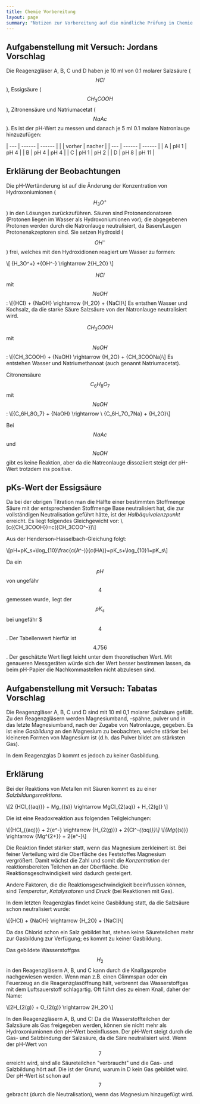 ```yaml
---
title: Chemie Vorbereitung
layout: page
summary: "Notizen zur Vorbereitung auf die mündliche Prüfung in Chemie (Abitur 2019)"
---
```


## Aufgabenstellung mit Versuch: Jordans Vorschlag

Die Reagenzgläser A, B, C und D haben je 10 ml von 0.1 molarer Salzsäure ($${HCl}$$), Essigsäure ($$CH_3COOH$$), Zitronensäure und Natriumacetat ($${NaAc}$$).
Es ist der pH-Wert zu messen und danach je 5 ml 0.1 molare Natronlauge hinzuzufügen:

| --- | ------ | ------ |
|     | vorher | nacher |
| --- | ------ | ------ |
| A   | pH 1   | pH 4   |
| B   | pH 4   | pH 4   |
| C   | pH 1   | pH 2   |
| D   | pH 8   | pH 11  |


## Erklärung der Beobachtungen

Die pH-Wertänderung ist auf die Änderung der Konzentration von Hydroxoniumionen ($${H_3O^+}$$) in den Lösungen zurückzuführen. Säuren sind Protonendonatoren (Protonen liegen im Wasser als Hydroxoniumionen vor); die abgegebenen Protonen werden durch die Natronlauge neutralisiert, da Basen/Laugen Protonenakzeptoren sind. Sie setzen Hydroxid ($${OH^-}$$) frei, welches mit den Hydroxidionen reagiert um Wasser zu formen:

\\[ \{H_3O^+} +\{OH^-} \\rightarrow 2\{H_2O} \\]

$${HCl}$$ mit $${NaOH}$$:
\\[\{HCl} + \{NaOH} \\rightarrow \{H_2O} + \{NaCl}\\]
Es entsthen Wasser und Kochsalz, da die starke Säure Salzsäure von der Natronlauge neutralisiert wird.

$${CH_3COOH}$$ mit $${NaOH}$$:
\\[\{CH_3COOH} + \{NaOH} \\rightarrow \{H_2O} + \{CH_3COONa}\\]
Es entstehen Wasser und Natriumethanoat (auch genannt Natriumacetat).

Citronensäure $${C_6H_8O_7}$$ mit $${NaOH}$$:
\\[\{C_6H_8O_7} + \{NaOH} \\rightarrow \\ \{C_6H_7O_7Na} + \{H_2O}\\]

Bei $${NaAc}$$ und $${NaOH}$$ gibt es keine Reaktion, aber da die Natreonlauge dissoziiert steigt der pH-Wert trotzdem ins positive.

## pKs-Wert der Essigsäure

Da bei der obrigen Titration man die Hälfte einer bestimmten Stoffmenge Säure mit der entsprechenden Stoffmenge Base neutralisiert hat, die zur vollständigen Neutralisation geführt hätte, ist der *Halbäquivalenzpunkt* erreicht. Es liegt folgendes Gleichgewicht vor: \\[c(\{CH_3COOH})=c(\{CH_3COO^-})\\]

Aus der Henderson-Hasselbach-Gleichung folgt:

\\[pH=pK_s+\\log_{10}\\frac{c(A^-)}{c(HA)}=pK_s+\\log_{10}1=pK_s\\]

Da ein $$pH$$ von ungefähr $$4$$ gemessen wurde, liegt der $$pK_s$$ bei ungefähr $$$4$$. Der Tabellenwert hierfür ist $$4.756$$. Der geschätzte Wert liegt leicht unter dem theoretischen Wert. Mit genaueren Messgeräten würde sich der Wert besser bestimmen lassen, da beim pH-Papier die Nachkommastellen nicht abzulesen sind.

## Aufgabenstellung mit Versuch: Tabatas Vorschlag

Die Reagenzgläser A, B, C und D sind mit 10 ml 0,1 molarer Salzsäure gefüllt. Zu den Reagenzgläsern werden Magnesiumband, -spähne, pulver und in das letzte Magnesiumband, nach der Zugabe von Natronlauge, gegeben. Es ist eine *Gasbildung* an den Magnesium zu beobachten, welche stärker bei kleineren Formen von Magnesium ist (d.h. das Pulver bildet am stärksten Gas).

In dem Reagenzglas D kommt es jedoch zu keiner Gasbildung.

## Erklärung

Bei der Reaktions von Metallen mit Säuren kommt es zu einer *Salzbildungsreaktions*.

\\[2 {HCl_{(aq)}} + Mg_{(s)}  \rightarrow MgCl_{2(aq)} + H_{2(g)} \\]

Die ist eine Readoxreaktion aus folgenden Teilgleichungen:

\\[\{HCl_{(aq)}} + 2\{e^-} \\rightarrow \{H_{2(g)}} + 2\{Cl^-_{(aq)}}\\]
\\[\{Mg_{(s)}} \\rightarrow \{Mg^{2+}} + 2\{e^-}\\]

Die Reaktion findet stärker statt, wenn das Magnesium zerkleinert ist. Bei feiner Verteilung wird die Oberfläche des Feststoffes Magnesium vergrößert. Damit wächst die Zahl und somit die *Konzentration* der reaktionsbereiten Teilchen an der Oberfläche. Die Reaktionsgeschwindigkeit wird dadurch gesteigert.

Andere Faktoren, die die Reaktionsgeschwindigkeit beeinflussen können, sind *Temperatur*, *Katalysatoren* und *Druck* (bei Reaktionen mit Gas).

In dem letzten Reagenzglas findet keine Gasbildung statt, da die Salzsäure schon neutralisiert wurde:

\\[\{HCl} + \{NaOH} \\rightarrow \{H_2O} + \{NaCl}\\]

Da das Chlorid schon ein Salz gebildet hat, stehen keine Säureteilchen mehr zur Gasbildung zur Verfügung; es kommt zu keiner Gasbildung.

Das gebildete Wasserstoffgas $${H_2}$$ in den Reagenzgläsern A, B, und C kann durch die Knallgasprobe nachgewiesen werden. Wenn man z.B. einen Glimmspan oder ein Feuerzeug an die Reagenzglasöffnung hält, verbrennt das Wasserstoffgas mit dem Luftsauerstoff schlagartig. Oft führt dies zu einem Knall, daher der Name:

\\[2H_{2(g)} + O_{2(g)} \rightarrow 2H_2O \\]

In den Reagenzgläsern A, B, und C: Da die Wasserstoffteilchen der Salzsäure als Gas freigegeben werden, können sie nicht mehr als Hydroxoniumionen den pH-Wert beeinflussen. Der pH-Wert steigt durch die Gas- und Salzbindung der Salzsäure, da die Säre neutralisiert wird. Wenn der pH-Wert von $$7$$ erreicht wird, sind alle Säureteilchen "verbraucht" und die Gas- und Salzbildung hört auf. Die ist der Grund, warum in D kein Gas gebildet wird. Der pH-Wert ist schon auf $$7$$ gebracht (durch die Neutralisation), wenn das Magnesium hinzugefügt wird.